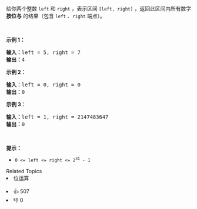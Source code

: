 <p>给你两个整数 <code>left</code> 和 <code>right</code> ，表示区间 <code>[left, right]</code> ，返回此区间内所有数字 <strong>按位与</strong> 的结果（包含 <code>left</code> 、<code>right</code> 端点）。</p>

<p>&nbsp;</p>

<p><strong>示例 1：</strong></p>

<pre>
<strong>输入：</strong>left = 5, right = 7
<strong>输出：</strong>4
</pre>

<p><strong>示例 2：</strong></p>

<pre>
<strong>输入：</strong>left = 0, right = 0
<strong>输出：</strong>0
</pre>

<p><strong>示例 3：</strong></p>

<pre>
<strong>输入：</strong>left = 1, right = 2147483647
<strong>输出：</strong>0
</pre>

<p>&nbsp;</p>

<p><strong>提示：</strong></p>

<ul> 
 <li><code>0 &lt;= left &lt;= right &lt;= 2<sup>31</sup> - 1</code></li> 
</ul>

<div><div>Related Topics</div><div><li>位运算</li></div></div><br><div><li>👍 507</li><li>👎 0</li></div>